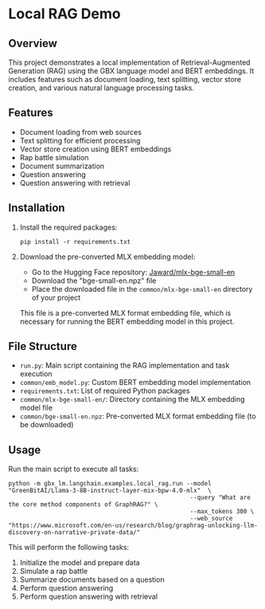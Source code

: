 # Local RAG Demo

## Overview

This project demonstrates a local implementation of Retrieval-Augmented Generation (RAG) using the GBX language model and BERT embeddings. It includes features such as document loading, text splitting, vector store creation, and various natural language processing tasks.

## Features

- Document loading from web sources
- Text splitting for efficient processing
- Vector store creation using BERT embeddings
- Rap battle simulation
- Document summarization
- Question answering
- Question answering with retrieval

## Installation

1. Install the required packages:
   ```
   pip install -r requirements.txt
   ```

2. Download the pre-converted MLX embedding model:
   - Go to the Hugging Face repository: [Jaward/mlx-bge-small-en](https://huggingface.co/Jaward/mlx-bge-small-en)
   - Download the "bge-small-en.npz" file
   - Place the downloaded file in the `common/mlx-bge-small-en` directory of your project

   This file is a pre-converted MLX format embedding file, which is necessary for running the BERT embedding model in this project.

## File Structure

- `run.py`: Main script containing the RAG implementation and task execution
- `common/emb_model.py`: Custom BERT embedding model implementation
- `requirements.txt`: List of required Python packages
- `common/mlx-bge-small-en/`: Directory containing the MLX embedding model file
- `common/bge-small-en.npz`: Pre-converted MLX format embedding file (to be downloaded)

## Usage

Run the main script to execute all tasks:

```
python -m gbx_lm.langchain.examples.local_rag.run --model "GreenBitAI/Llama-3-8B-instruct-layer-mix-bpw-4.0-mlx"  \
                                                   --query "What are the core method components of GraphRAG?" \
                                                   --max_tokens 300 \
                                                   --web_source "https://www.microsoft.com/en-us/research/blog/graphrag-unlocking-llm-discovery-on-narrative-private-data/"
```

This will perform the following tasks:
1. Initialize the model and prepare data
2. Simulate a rap battle
3. Summarize documents based on a question
4. Perform question answering
5. Perform question answering with retrieval